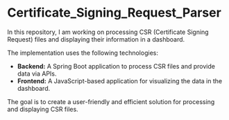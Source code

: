 # Certificate_Signing_Request_Parser
In this repository, I am working on processing CSR (Certificate Signing Request) files and displaying their information in a dashboard.  

The implementation uses the following technologies:  
- **Backend:** A Spring Boot application to process CSR files and provide data via APIs.  
- **Frontend:** A JavaScript-based application for visualizing the data in the dashboard.  

The goal is to create a user-friendly and efficient solution for processing and displaying CSR files.  

